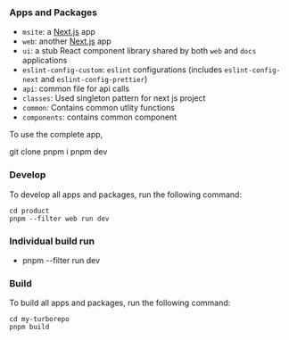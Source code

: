 ### Apps and Packages

- `msite`: a [Next.js](https://nextjs.org/) app
- `web`: another [Next.js](https://nextjs.org/) app
- `ui`: a stub React component library shared by both `web` and `docs` applications
- `eslint-config-custom`: `eslint` configurations (includes `eslint-config-next` and `eslint-config-prettier`)
- `api`: common file for api calls
- `classes`: Used singleton pattern for next js project
- `common`: Contains common utlity functions
- `components`: contains common component

To use the complete app,

git clone <url>
pnpm i
pnpm dev

### Develop

To develop all apps and packages, run the following command:

```
cd product
pnpm --filter web run dev

```

### Individual build run

- pnpm --filter run dev

### Build

To build all apps and packages, run the following command:

```
cd my-turborepo
pnpm build
```
